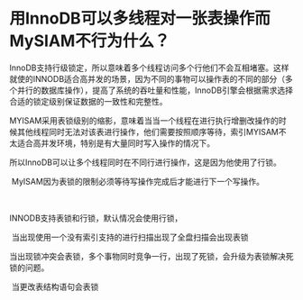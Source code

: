 # 用InnoDB可以多线程对一张表操作而MySIAM不行为什么？

​	InnoDB支持行级锁定，所以意味着多个线程访问多个行他们不会互相堵塞。这样就使的INNODB适合高并发的场景，因为不同的事物可以操作表的不同的部分（多个并行的数据库操作），提高了系统的吞吐量和性能，InnoDB引擎会根据需求选择合适的锁定级别保证数据的一致性和完整性。

​	MYISAM采用表锁级别的缩影，意味着当当一个线程在进行执行增删改操作的时候其他线程同时无法对该表进行操作，他们需要按照顺序等待，索引MYISAM不太适合高并发环境，特别是有大量同时写入操作的情况下。

​	所以InnoDB可以让多个线程同时在不同行进行操作，这是因为他使用了行锁。

​	MyISAM因为表锁的限制必须等待写操作完成后才能进行下一个写操作。

​	

INNODB支持表锁和行锁，默认情况会使用行锁，

​		当出现使用一个没有索引支持的进行扫描出现了全盘扫描会出现表锁

​		当出现锁冲突会表锁，多个事物同时竞争一行，出现了死锁，会升级为表锁解决死锁的问题。

​		当更改表结构语句会表锁